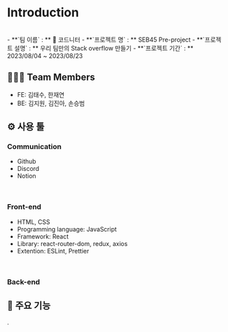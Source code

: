 # Introduction
<br/>
- **`팀 이름` : ** 🧶 코드니터
- **`프로젝트 명` : ** SEB45 Pre-project
- **`프로젝트 설명` : ** 우리 팀만의 Stack overflow 만들기
- **`프로젝트 기간` : ** 2023/08/04 ~ 2023/08/23

## 👩🏻‍💻 Team Members
- FE: 김태수, 한재연
- BE: 김지원, 김진아, 손승범

## ⚙️ 사용 툴
### Communication
- Github
- Discord
- Notion

<br/>

### Front-end
- HTML, CSS
- Programming language: JavaScript
- Framework: React
- Library: react-router-dom, redux, axios
- Extention: ESLint, Prettier

<br/>

### Back-end

## 🔧 주요 기능
.

